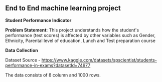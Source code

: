 ## End to End machine learning project
**Student Performance Indicator**

**Problem Statement:** This project understands how the student's performance (test scores) is affected by other variables such as Gender, Ethnicity, Parental level of education, Lunch and Test preparation course

**Data Collection**

Dataset Source - https://www.kaggle.com/datasets/spscientist/students-performance-in-exams?datasetId=74977

The data consists of 8 column and 1000 rows.